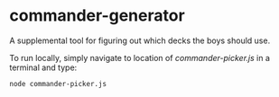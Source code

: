# commander-generator

A supplemental tool for figuring out which decks the boys should use.

To run locally, simply navigate to location of *commander-picker.js* in a terminal and type:

```
node commander-picker.js
```